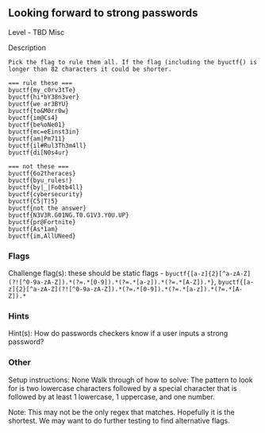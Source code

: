 ## Looking forward to strong passwords
Level - TBD
Misc

Description
```
Pick the flag to rule them all. If the flag (including the byuctf{) is longer than 82 characters it could be shorter.

=== rule these ===
byuctf{my_c0rv3tTe}
byuctf{hi*bY38n3ver}
byuctf{we ar3BYU}
byuctf{to&M0rr0w}
byuctf{im@Cs4}
byuctf{be%oNe01}
byuctf{mc=eEinst3in}
byuctf{am|Pm711}
byuctf{il#Rul3Th3m4ll}
byuctf{di[N0s4ur}

=== not these ===
byuctf{6o2theraces}
byuctf{byu_rules!}
byuctf{by|_|Fo0tb4ll}
byuctf{cybersecurity}
byuctf{C5|T|5}
byuctf{not the answer}
byuctf{N3V3R.G01NG.T0.G1V3.Y0U.UP}
byuctf{pr@Fortnite}
byuctf{As*1am}
byuctf{im,AllUNeed}
```

### Flags
Challenge flag(s): these should be static flags - `byuctf{[a-z]{2}[^a-zA-Z](?![^0-9a-zA-Z]).*(?=.*[0-9]).*(?=.*[a-z]).*(?=.*[A-Z]).*}`,
`byuctf{[a-z]{2}[^a-zA-Z](?![^0-9a-zA-Z]).*(?=.*[0-9]).*(?=.*[a-z]).*(?=.*[A-Z]).*`

### Hints
Hint(s): How do passwords checkers know if a user inputs a strong password?

### Other
Setup instructions: None
Walk through of how to solve:
The pattern to look for is two lowercase characters followed by a special character that is followed by at least 1 lowercase, 1 uppercase, and one number.

Note: This may not be the only regex that matches. Hopefully it is the shortest. We may want to do further testing to find alternative flags.
